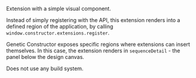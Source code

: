 Extension with a simple visual component.

Instead of simply registering with the API, this extension renders into a defined region of the application, by calling `window.constructor.extensions.register`.

Genetic Constructor exposes specific regions where extensions can insert themselves. In this case, the extension renders in `sequenceDetail` - the panel below the design canvas.

Does not use any build system.